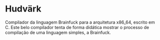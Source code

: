 Hudvärk
=======

Compilador da linguagem Brainfuck para a arquitetura x86\_64, escrito em C.
Este belo compilador tenta de forma didática mostrar o processo de compilação
de uma linguagem simples, a Brainfuck.

